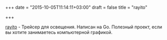 +++
date = "2015-10-05T11:14:11+03:00"
draft = false
title = "rayito"

+++

<p><a href="https://github.com/phrozen/rayito">rayito</a>&nbsp;- Трейсер для освещения. Написан на Go. Полезный проект, если вы хотите занимаетесь компьютерной графикой.</p>

